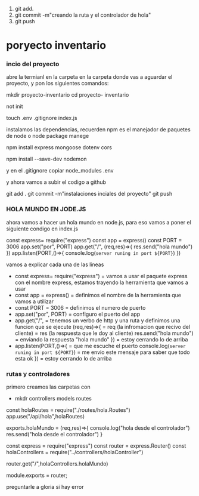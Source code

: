 1. git add.
2. git commit -m"creando la ruta y el controlador de hola"
3. git push



# poryecto inventario
### incio del proyecto
abre la termianl en la carpeta en la carpeta donde vas a aguardar el proyecto, y pon los siguientes comandos:

mkdir proyecto-inventario
cd proyecto- inventario

not init

touch .env .gitignore index.js 

instalamos las dependencias, recuerden npm es el manejador de paquetes de node o node package manege

npm install express mongoose dotenv cors

npm install --save-dev nodemon

y en el .gitignore copiar
node_modules
.env

y ahora vamos a subir el codigo a github

git add .
git commit -m"instalaciones inciales del proyecto"
git push


### HOLA MUNDO EN JODE.JS
ahora vamos a hacer un hola mundo en node.js, para eso vamos a poner el siguiente condigo en index.js

const express= require("express")
const app = express()
const PORT = 3006
app.set("por", PORT)
app.get("/", (req,res)=>{
 res.send("hola mundo")
})
app.listen(PORT,()=>{
  console.log(`server runing in port ${PORT}`)
})

vamos a explicar cada una de las lineas
- const express= require("express") = vamos a usar el paquete express con el nombre express, estamos trayendo la herramienta que vamos a usar
- const app = express() = definimos el nombre de la herramienta que vamos a utilizar
- const PORT = 3006 = definimos el numero de puerto
- app.set("por", PORT) = configuro el puerto del app
- app.get("/", = tenemos un verbo de http y una ruta y definimos una funcion que se ejecute
  (req,res)=>{ = req (la infromacion que recivo del cliente)
               = res (la respuesta que le doy al cliente)
  res.send("hola mundo") = enviando la respuesta "hola mundo"
  }) = estoy cerrando lo de arriba 
- app.listen(PORT,()=>{ = que me escuche el puerto
  console.log(`server runing in port ${PORT}`) = me envio este mensaje para saber que todo esta ok 
  }) = estoy cerrando lo de arriba

### rutas y controladores
primero creamos las carpetas con

- mkdr controllers models routes

const holaRoutes = require("./routes/hola.Routes")
app.use("/api/hola",holaRoutes)

exports.holaMundo = (req,res)=>{
  console.log("hola desde el controlador")
  res.send("hola desde el controlador")
}

const express = require("express")
const router = express.Router()
const holaControllers = require("../controllers/holaController")

router.get("/",holaControllers.holaMundo)

module.exports = router;

preguntarle a gloria si hay error




